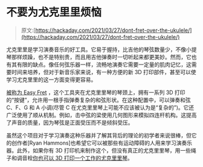 # 不要为尤克里里烦恼

> 原文:[https://hackaday.com/2021/03/27/dont-fret-over-the-ukulele/](https://hackaday.com/2021/03/27/dont-fret-over-the-ukulele/)

尤克里里是学习演奏音乐的好工具。它易于握持，比吉他的琴弦数量少，不像小提琴那样烦躁，也不是特别贵，而且用吉他弹奏时一切听起来都更美妙。然而，它也有其有限的缺点。像任何弦乐器一样，流畅地演奏它需要一定量的肌肉记忆，这需要时间来培养，但对于新音乐家来说，有一种方便的新 3D 打印部件，甚至可以使学习尤克里里的这一方面变得更容易。

[被称为 Easy Fret](https://www.thingiverse.com/thing:4774085) ，这个工具夹在尤克里里琴的琴颈上，拥有一系列 3D 打印的“按键”，允许用一根手指弹奏复杂的和弦形状。在这种配置中，可以弹奏和弦 C、F、G 和 A 小调(尽管 C 在尤克里里琴上可能不应该被认为是“复杂的”)。它还广泛使用了顺从机制。例如，击中弦的梁使用几何图形来模拟四连杆机构。这提高了声音的质量，因为琴弦是正面受压而不是倾斜受压。

虽然这个项目对于学习演奏这种乐器并了解其背后的理论的初学者来说很棒，但它的创作者[Ryan Hammons]也希望它可以被那些有运动障碍的人用来学习演奏乐器。此外，如果你有 3D 打印机来制作这个，但没有真正的尤克里里琴，用一些绳子和调音栓[你也可以 3D 打印一个工作的尤克里里琴](https://hackaday.com/2013/12/11/the-3d-printed-ukulele/)。
